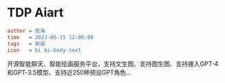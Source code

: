 # TDP Aiart

```ini
author = 若海
time   = 2023-06-15 12:00:00
tags   = 新闻
icon   = bi bi-body-text
```

开源智能聊天、智能绘画服务平台，支持文生图、支持图生图、支持接入GPT-4和GPT-3.5模型、支持近250种预设GPT角色...
